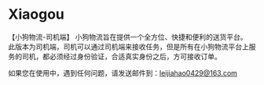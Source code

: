 # Xiaogou
【小狗物流-司机端】 小狗物流旨在提供一个全方位、快捷和便利的送货平台。 此版本为司机端，司机可以通过司机端来接收任务，但是所有在小狗物流平台上服务的司机，都必须经过身份验证，合适真实身份之后，方可接收订单。

如果您在使用中，遇到任何问题，请发送邮件到：leijiahao0429@163.com
